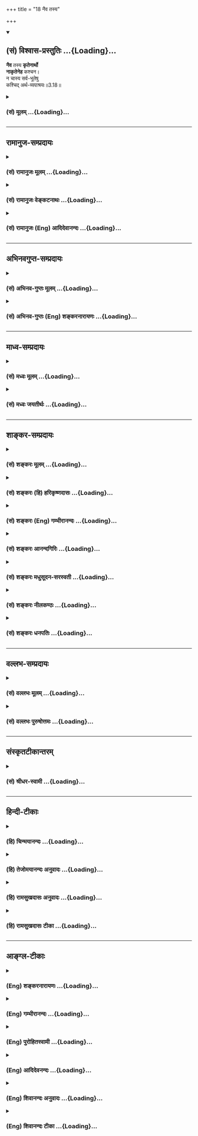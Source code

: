 +++
title = "18 नैव तस्य"

+++
<div class="js_include" newlevelforh1="2" title="(सं) विश्वास-प्रस्तुतिः" unfilled url="/purANam_vaiShNavam/mahAbhAratam/06-bhIShma-parva/03-bhagavad-gItA-parva/saMskRtam/vishvAsa-prastutiH/03_karma-yogaH/18_naiva_tasya.md">
<details open><summary><h2>(सं) विश्वास-प्रस्तुतिः ...{Loading}...</h2></summary>

**नैव** तस्य **कृतेनार्थो**  
**नाकृतेनेह** कश्चन।  
न चास्य सर्व-भूतेषु  
कश्चिद् अर्थ-व्यपाश्रयः॥3.18॥
</details>
</div>
<div class="js_include collapsed" newlevelforh1="3" title="(सं) मूलम्" unfilled url="/purANam_vaiShNavam/mahAbhAratam/06-bhIShma-parva/03-bhagavad-gItA-parva/saMskRtam/mUlam/03_karma-yogaH/18_naiva_tasya.md">
<details><summary><h3>(सं) मूलम् ...{Loading}...</h3></summary>

नैव तस्य कृतेनार्थो नाकृतेनेह कश्चन।  
न चास्य सर्वभूतेषु कश्चिदर्थव्यपाश्रयः।।3.18।।
</details>
</div>


_________________
## रामानुज-सम्प्रदायः
<div class="js_include collapsed" newlevelforh1="3" title="(सं) रामानुजः मूलम्" unfilled url="/purANam_vaiShNavam/mahAbhAratam/06-bhIShma-parva/03-bhagavad-gItA-parva/saMskRtam/rAmAnujaH/mUlam/03_karma-yogaH/18_naiva_tasya.md">
<details><summary><h3>(सं) रामानुजः मूलम् ...{Loading}...</h3></summary>

।।3.18।। अत **एव तस्य** आत्मदर्शनाय **कृतेन** तत्साधनेन **न अर्थः** न
किञ्चित् प्रयोजनम् **अकृतेन** आत्मदर्शनसाधनेन न कश्चिद् अनर्थः
असाधनायत्तात्मदर्शनत्वात्। स्वत एवात्मव्यतिरिक्तसकलाचिद्वस्तुविमुखस्य
**अस्य** सर्वेषु प्रकृतिपरिणामविशेषेषु आकाशादिषु **भूतेषु** सकार्येषु
**न** **कश्चित्** प्रयोजनतया साधनतया वा **व्यपाश्रयः** यतः
तद्विमुखीकरणाय साधनारम्भः स हि मुक्त एव। यस्माद् असाधनायत्तात्मदर्शनस्य
एव साधनाप्रवृत्तिः यस्मात् च साधने प्रवृत्तस्य अपि सुशकत्वाद्
अप्रमादत्वात् तदन्तर्गतात्मयाथात्म्यानुसन्धानत्वाद् च ज्ञानयोगिनः अपि
देहयात्रायाः कर्मानुवृत्त्यपेक्षत्वात् च कर्मयोग एव आत्मदर्शननिर्वृत्तौ
श्रेयान्

</details>
</div>
<div class="js_include collapsed" newlevelforh1="3" title="(सं) रामानुजः वेङ्कटनाथः" unfilled url="/purANam_vaiShNavam/mahAbhAratam/06-bhIShma-parva/03-bhagavad-gItA-parva/saMskRtam/rAmAnujaH/venkaTanAthaH/03_karma-yogaH/18_naiva_tasya.md">
<details><summary><h3>(सं) रामानुजः वेङ्कटनाथः ...{Loading}...</h3></summary>

  
  
।।3.18।। अर्थशब्दस्यात्र प्रयोजनविषयतां वदन्तस्य कार्यं न विद्यते इत्यनेन
पौनरुक्त्यं परिहरति न किञ्चित्प्रयोजनमिति। प्रयोजनाभावात् कर्तव्यं
नास्तीत्युक्तं भवति। नाकृतेन इत्यत्रार्थो न निषेध्यः किन्त्वकरणे
प्रत्यवाय इत्यभिप्रायेणाह न कश्चिदनर्थ इति। अर्थानर्थौ
ह्यात्मदर्शनतदभावौ तत्र पूर्वस्य सिद्धत्वात् न साध्यत्वम् उत्तरस्य
चात्यन्तनिवृत्तत्वान्न निवर्तनीयत्वमित्यभिप्रायेणाह
असाधनायत्तात्मदर्शनत्वादिति। न चास्य इत्यादिना
प्रतिबन्धनिवृत्त्यर्थमपेक्षा नास्तीत्युच्यत इत्यभिप्रायेणाह स्वत
एवेत्यादि। अस्येतिशब्द
आत्मरतिरित्यादिनिर्दिष्टप्रकारपरामर्शीत्यभिप्रायेणोक्तंसकलाचिद्वस्तुविमुखस्येति।
सर्वशब्दस्यात्रासङ्कोचेन
सावान्तरभेदसमस्तप्राकृतभोग्यविषयतामाहप्रकृतीत्यादिना
सकार्येष्वित्यन्तेन। परिणामशब्देनात्र भूतशब्दस्य भवनक्रियायोगिपरत्वं
दर्शितम्। अर्थव्यपाश्रयः इत्यत्रार्थशब्दो भावप्रधान इति व्यनक्ति
प्रयोजनतया व्यपाश्रय इति। व्यपाश्रयः स्वीकरणम्। अर्थ एव व्यपाश्रयः
स्वीकरणीयमिति वाऽभिप्रेतम्। एतेन प्रयोजननिमित्तो व्यपाश्रय इति
परव्याख्या निरस्ता। नचास्येत्यादेर्हेत्वभिप्रायेण वा मुक्त एव हि
साधननिरपेक्ष इति श्लोकद्वयार्थनिगमनाभिप्रायेण चोच्यते स हि मुक्त
एवेति।  
  

</details>
</div>
<div class="js_include collapsed" newlevelforh1="3" title="(सं) रामानुजः (Eng) आदिदेवानन्दः" unfilled url="/purANam_vaiShNavam/mahAbhAratam/06-bhIShma-parva/03-bhagavad-gItA-parva/saMskRtam/rAmAnujaH/english/AdidevAnandaH/03_karma-yogaH/18_naiva_tasya.md">
<details><summary><h3>(सं) रामानुजः (Eng) आदिदेवानन्दः ...{Loading}...</h3></summary>

3.18 Thus, for such a one there is no purpose, i.e., nothing to be
gained from work done as a means for the vision of the self, nor is he
subject to any evil or calamity from work left undone, because his
vision of the self does not rest on any external means. To such a person
who has turned by himself away from non-intelligent matter which is
different from the self, there is nothing acceptable as a purpose to be
gained from the constituents of Prakrti and their products; only if
there were such a purpose, there would be the need for the means of
retreat therefrom. For, the adoption of the means is only for effecting
such a retreat. But he is verily liberated. Non-pursuit of the means for
vision of the self is only for that person whose vision of the self no
longer depends on any means. But Karma Yoga is better in gaining the
vision of the self for one who is in pursuit of the means for that
vision, because it is easy to perfom, because it is secure from possible
error, because the contemplation of the true nature of the self is
included in it, and because even for a Jnana Yogin the performance of
minimum activity is necessary. For these reasons, Karma Yoga is better
as a means for the vision of the Atman.

</details>
</div>


_________________
## अभिनवगुप्त-सम्प्रदायः
<div class="js_include collapsed" newlevelforh1="3" title="(सं) अभिनव-गुप्तः मूलम्" unfilled url="/purANam_vaiShNavam/mahAbhAratam/06-bhIShma-parva/03-bhagavad-gItA-parva/saMskRtam/abhinava-guptaH/mUlam/03_karma-yogaH/18_naiva_tasya.md">
<details><summary><h3>(सं) अभिनव-गुप्तः मूलम् ...{Loading}...</h3></summary>

।।3.17 3.19।। यश्चेत्यादि पूरुष इत्यन्तम्। आत्मरतेस्तु कर्म
इन्द्रियव्यापारतयैव कुर्वतः करणाकरणेषु समता। अत एव नासौ भूतेषु
किंचिदात्मप्रयोजनमपेक्ष्य निग्रहानुग्रहौ करोति अपि तु करणीयमिदम्
इत्येतावता। तस्मादसक्त एव करणीयं कर्म कुर्यात्।

</details>
</div>
<div class="js_include collapsed" newlevelforh1="3" title="(सं) अभिनव-गुप्तः (Eng) शङ्करनारायणः" unfilled url="/purANam_vaiShNavam/mahAbhAratam/06-bhIShma-parva/03-bhagavad-gItA-parva/saMskRtam/abhinava-guptaH/english/shankaranArAyaNaH/03_karma-yogaH/18_naiva_tasya.md">
<details><summary><h3>(सं) अभिनव-गुप्तः (Eng) शङ्करनारायणः ...{Loading}...</h3></summary>

3.18 See Comment under 3.19

</details>
</div>


_________________
## माध्व-सम्प्रदायः
<div class="js_include collapsed" newlevelforh1="3" title="(सं) मध्वः मूलम्" unfilled url="/purANam_vaiShNavam/mahAbhAratam/06-bhIShma-parva/03-bhagavad-gItA-parva/saMskRtam/madhvaH/mUlam/03_karma-yogaH/18_naiva_tasya.md">
<details><summary><h3>(सं) मध्वः मूलम् ...{Loading}...</h3></summary>

।।3.18।। तस्य कर्मकाले वक्तव्योऽहमिति कञ्चित्प्रत्युक्त्वा
तत्कृतावात्मरत्यधिकः प्तमो वाऽर्थो नास्ति। न च सन्ध्याद्यकृतौ
कश्चिद्दोषोऽस्ति। न चैतदपहाय सर्वभूतेषु कश्चित्प्रयोजनाश्रयः। अर्थो येन
दर्शनादिना भवति सोऽर्थव्यपाश्रयः। ज्ञानमात्रेण यद्यपि प्रत्यवायो न भवति
तदर्जुनस्यपि सममिति न तस्य कर्मोपदेशोपयोग्ये तद्भवति।
ईषत्प्रारब्धानर्थसूचकं च तद्भवति। महच्चेद्वृत्रहत्यादिवत्।

</details>
</div>
<div class="js_include collapsed" newlevelforh1="3" title="(सं) मध्वः जयतीर्थः" unfilled url="/purANam_vaiShNavam/mahAbhAratam/06-bhIShma-parva/03-bhagavad-gItA-parva/saMskRtam/madhvaH/jayatIrthaH/03_karma-yogaH/18_naiva_tasya.md">
<details><summary><h3>(सं) मध्वः जयतीर्थः ...{Loading}...</h3></summary>

।।3.18।। यदीयं कार्याभावोक्तिर्न ज्ञानिमात्रस्य
किन्त्वसम्प्रज्ञातसमाधिस्थस्यैव तर्हिनैव तस्य कृतेनार्थः इत्युत्तरं
वाक्यं न सम्बध्यते असम्प्रज्ञातसमाधेः करणस्यैवाभावेन
तत्प्रयोजनाभावकथनस्यैवायोगात् ज्ञानिनस्तु करणसम्भवेन
तत्प्रयोजनप्रतिषेधोपपत्तिरिति चेत् न तर्ह्यतीव मनस्समाधानमपि न
कार्यमित्याक्षेपस्यतस्य कार्यं न विद्यते 3।17 इत्युत्तरं कस्मादुक्तं
कर्मकृतिकाले त्वयाऽहमुद्बोधनीय इति कञ्चित्प्रत्युक्त्वा समाहितस्तेन
योगशास्त्रोदितोपायैरुद्बोधितः कर्म करोतीति कुतो नोक्तम्
इत्याशङ्खानिरासायेदमेवमुच्यत इत्यभिप्रेत्य व्याचष्टे **तस्ये**ति।
तस्यासम्प्रज्ञातसमाधिस्थस्यार्थो नास्तीति सम्बन्धः। उक्त्वोद्बुद्धस्येति
शेषः। एवं तर्हि तस्यैव महत्सुखत्वादित्याद्युक्तिविरोध इत्यत उक्तम्
**आत्मे**ति। समो वाऽऽत्मरत्या। समप्रतिषेधः कैमुत्यार्थः। न तु समव्ययफलं
कर्मानुष्ठीयते। नन्वत्र कश्चनेत्यस्य विशेष्याकाङ्क्षायां सन्निधानादर्थ
इति सम्बध्यते। तथा चेदमयुक्तम्। न हि कर्माकरणेऽर्थप्राप्तिरस्ति येन
प्रतिषेधः सङ्गच्छते। अर्थसन्निधानादपि योग्यताया बलवत्त्वात्कश्चन दोष
इत्यध्याह्रियत। तथाप्यश्वमेधाद्यकृतौ प्रत्यवायाप्राप्तेः प्रतिषेधोऽसङ्गत
एवेत्यतोनाकृतेन इत्येतत् व्याचष्टे **न चेति**। मा
भूद्यज्ञादिकरणार्थमुत्थानं नित्यनैमित्तिकाकरणे प्रत्यवायप्राप्तेः तदर्थं
तु स्यादित्याशङ्कानिरासार्थमेतत्। सन्ध्येति तत्कालेऽनुष्ठेयं कर्मोच्यते।
मा भूदल्पस्य यज्ञादेरनुष्ठाने प्रयोजनाभावः सन्ध्याद्यकृतौ प्रत्यवायश्च
तथापि गुरुदेवतादिपूजाकरणाकरणयोरर्थप्रत्यवायौ स्यातामेव।
अतस्तत्सन्निधिप्राप्तावुत्थानमावश्यकमेवेत्याशङ्कानिरासार्थंन चास्य
इत्युक्तं तदयुक्तम् उक्तविरोधादेवेत्यतो व्याचष्टे **न चैतदिति**।
एतदसम्प्रज्ञातसमाधानं अपहायोत्थितस्येति शेषः। अपहाय इत्यनेन
गुर्वादिपूजाया अपि आधिक्यं निषेधति आधिक्यस्यैव पूर्वत्यागोपयोगित्वात्।
सर्वभूतेषु गुर्वादिषु। नन्वर्थव्यपाश्रयो नामार्थप्राप्तिः तथा च
सर्वभूतेभ्य इति स्यादित्यत आह **अर्थ** इति। अनेनार्थस्य व्यपाश्रयः
प्राप्तिर्येन दर्शनादिना व्यापारेण भवतीति व्यधिकरणो
बहुव्रीहिरयमित्युक्तं भवति। तथा च दर्शनादेर्विषया गुर्वादय इति
सप्तम्युपपत्तिः। अनेनानर्थव्यपाश्रयोऽप्युपलक्ष्यते। स्यादेतत्
किमनेनायासेन ज्ञानिमात्रविषयमेतत्किं न स्यात् ज्ञानमात्रेण
प्रत्यवायाभावात्तत्राप्यस्यार्थस्य सम्भवात्।
अवधारणादेश्चोपचरितार्थत्वसम्भवादित्यत आह **ज्ञाने**ति तज्ज्ञानमात्रम्।
इतिशब्दो हेतौ। एतत्कार्याभाववचनं प्रत्युत विरोधि इति हृदयम्। प्रत्यवायो
न भवतीत्यङ्गीकृत्योक्तम्। वस्तुतस्तु ज्ञानिनोऽप्यस्ति।
प्रतिषिद्धकर्मकरणादिनाऽनिष्टप्राप्तिरित्याह **ईषदिति**। सूचिते च तदैव
चित्तखेदः। उपलक्षणं चैतत्। मुक्तावानन्दह्रास इत्यपि द्रष्टव्यम्।
(पुनश्च) मुक्तावानन्दह्रास इति श्रीनिवासतीर्थः। उपलक्षणमिति
कृष्णाचार्यटिप्पणी। तथा विहितकरणे नानन्दवृद्धिरपीति।

</details>
</div>


_________________
## शाङ्कर-सम्प्रदायः
<div class="js_include collapsed" newlevelforh1="3" title="(सं) शङ्करः मूलम्" unfilled url="/purANam_vaiShNavam/mahAbhAratam/06-bhIShma-parva/03-bhagavad-gItA-parva/saMskRtam/shankaraH/mUlam/03_karma-yogaH/18_naiva_tasya.md">
<details><summary><h3>(सं) शङ्करः मूलम् ...{Loading}...</h3></summary>

।।3.18।। **नैव तस्य** परमात्मरतेः **कृतेन** कर्मणा **अर्थः**
प्रयोजनमस्ति। अस्तु तर्हि अकृतेन अकरणेन प्रत्यवायाख्यः अनर्थः **न अकृतेन
इह** लोके **कश्चन** कश्चिदपि प्रत्यवायप्राप्तिरूपः आत्महानिलक्षणो वा नैव
अस्ति। **न च अस्य सर्वभूतेषु** ब्रह्मादिस्थावरान्तेषु भूतेषु कश्चित्
**अर्थव्यपाश्रयः** प्रयोजननिमित्तक्रियासाध्यः व्यपाश्रयः व्यपाश्रयणम्
आलम्बनं कञ्चित् भूतविशेषमाश्रित्य न साध्यः कश्चिदर्थः अस्ति येन तदर्था
क्रिया अनुष्ठेया स्यात्। न त्वम् एतस्मिन् सर्वतःसंप्लुतोदकस्थानीये
सम्यग्दर्शने वर्तसे।। यतः एवम्

</details>
</div>
<div class="js_include collapsed" newlevelforh1="3" title="(सं) शङ्करः (हि) हरिकृष्णदासः" unfilled url="/purANam_vaiShNavam/mahAbhAratam/06-bhIShma-parva/03-bhagavad-gItA-parva/saMskRtam/shankaraH/hindI/harikRShNadAsaH/03_karma-yogaH/18_naiva_tasya.md">
<details><summary><h3>(सं) शङ्करः (हि) हरिकृष्णदासः ...{Loading}...</h3></summary>

।।3.18।। क्योंकि उस परमात्मामें प्रीतिवाले पुरुषका इस लोकमें कर्म करनेसे
कोई प्रयोजन ही नहीं रहता है। तो फिर कर्म न करनेसे उसको प्रत्यवायरूप
अनर्थकी प्राप्ति होती होगी ( इसपर कहते हैं ) उसके न करनेसे भी उसे इस
लोकमें कोई प्रत्यवायप्राप्तिरूप या आत्महानिरूप अनर्थकी प्राप्ति नहीं
होती तथा ब्रह्मासे लेकर स्थावरतक सब प्राणियोंमें उसका कुछ भी
अर्थव्यपाश्रय नहीं होता। किसी फलके लिये ( किसी प्राणिविशेषका ) जो
क्रियासाध्य आश्रय है उसका नाम अर्थव्यपाश्रय है सो इस आत्मज्ञानीको किसी
प्राणिविशेषका सहारा लेकर कोई प्रयोजन सिद्ध नहीं करना है जिससे कि उसे
तदर्थक किसी क्रियाका आरम्भ करना पड़े। परन्तु तू इस सब ओरसे परिपूर्ण
जलाशयस्थानीय यथार्थ ज्ञानमें स्थित नहीं है।

</details>
</div>
<div class="js_include collapsed" newlevelforh1="3" title="(सं) शङ्करः (Eng) गम्भीरानन्दः" unfilled url="/purANam_vaiShNavam/mahAbhAratam/06-bhIShma-parva/03-bhagavad-gItA-parva/saMskRtam/shankaraH/english/gambhIrAnandaH/03_karma-yogaH/18_naiva_tasya.md">
<details><summary><h3>(सं) शङ्करः (Eng) गम्भीरानन्दः ...{Loading}...</h3></summary>

3.18 Moreover, tasya, for him, who rejoices in the supreme Self; na,
there is no; artham, concern; eva, at all; krtena, with performing
action. Objection: In that case, let there be some evil called sin owing
to non-performance! Reply: Iha, here, in this world; na, nor is there;
for him kascana, any (concern); akrtena, with nonperfromance. Certainly
there is no evil in the form of incurring sin or in the form of
self-destruction. Ca, moreover; asya, for him; na asti, there is no;
kascit artha-vyapasrayah sarva-bhutesu, dependence on any object, from
Brahma to an unmoving thing, to serve any purpose. Vyapasrayah is the
same as vyapasrayanam, dependence, which is possible of being created by
action promted by necessity. (For him) there is no end to gain by
depending on any praticular object, due to which there can be some
action for that purpose. 'You (Arjuna) are not established in this
fullest realization which is comparable to a flood all around.'

</details>
</div>
<div class="js_include collapsed" newlevelforh1="3" title="(सं) शङ्करः आनन्दगिरिः" unfilled url="/purANam_vaiShNavam/mahAbhAratam/06-bhIShma-parva/03-bhagavad-gItA-parva/saMskRtam/shankaraH/AnandagiriH/03_karma-yogaH/18_naiva_tasya.md">
<details><summary><h3>(सं) शङ्करः आनन्दगिरिः ...{Loading}...</h3></summary>

।।3.18।। इतश्चात्मविदो न किंचित्कर्तव्यमित्याह **किञ्चेति।**
अभ्युदयनिःश्रेयसयोरन्यतरत्प्रयोजनं कृतेन सुकृतेनात्मविदो
भविष्यतीत्याशङ्क्याह **नैवेति।** प्रत्यवायनिवृत्तये
स्वरूपप्रच्युतिप्रत्याख्यानाय वा कर्म स्यादित्याशङ्क्याह **नेत्यादिना।**
ब्रह्मादिषु स्थावरान्तेषु भूतेषु कंचिद्भूतविशेषमाश्रित्य कश्चिदर्थो
विदुषः साध्यो भविष्यति तदर्थं तेन कर्तव्यं कर्मेत्याशङ्क्याह **नचेति।**
तत्राद्यं पादमादत्ते **नैवेति।** तं व्याचष्टे **तस्येति।** आत्मविदः
स्वर्गाद्यभ्युदयानर्थित्वं निःश्रेयसस्य च प्राप्तत्वान्न कृतं
कर्मार्थवदित्यर्थः। आत्मविदा चेत्कर्म न क्रियते तर्हि तेनाकृतेन
तस्यानर्थो भविष्यतीति तत्प्रत्याख्यानार्थं तस्य कर्तव्यं कर्मेति शङ्कते
**तर्हीति।** द्वितीयपादेनोत्तरमाह **नेत्यादिना।** अतो न तन्निवृत्त्यर्थं
कृतमर्थवदिति शेषः। द्वितीयं भागं विभजते **नचास्येति।**
व्यपाश्रयणमालम्बनं नेति संबन्धः। पदार्थमुक्त्वा वाक्यार्थमाह
**कंचिदिति।** भूतविशेषस्याश्रितस्यापि क्रियाद्वारा
प्रयोजनप्रसवहेतुत्वमिति मत्वाह **येनेति।** तर्हि मयापि यथोक्तं
तत्त्वमाश्रित्य त्याज्यमेव कर्मेत्यर्जुनस्य मतमाशङ्क्याह **न त्वमिति।**

</details>
</div>
<div class="js_include collapsed" newlevelforh1="3" title="(सं) शङ्करः मधुसूदन-सरस्वती" unfilled url="/purANam_vaiShNavam/mahAbhAratam/06-bhIShma-parva/03-bhagavad-gItA-parva/saMskRtam/shankaraH/madhusUdana-sarasvatI/03_karma-yogaH/18_naiva_tasya.md">
<details><summary><h3>(सं) शङ्करः मधुसूदन-सरस्वती ...{Loading}...</h3></summary>

।।3.18।। नन्वात्मविदोऽप्यभ्युदयार्थं निःश्रेयसार्थं प्रत्यवायपरिहारार्थं
वा कर्म स्यादित्यतआह तस्यात्मरतेः कृतेन कर्मणाभ्युदयलक्षणो
निःश्रेयसलक्षणो वाऽर्थः प्रयोजनं नैवास्ति। तस्य
स्वर्गाद्यभ्युदयानर्थित्वात् निःश्रेयसस्य च कर्मासाध्यत्वात्। तथाचं
श्रुतिःपरीक्ष्य लोकान्कर्मचितान्ब्राह्मणो निर्वेदमायान्नास्त्यकृतः कृतेन
इति। अकृतो नित्यो मोक्षः कृतेन कर्मणा नास्तीत्यर्थः। ज्ञानसाध्यस्यापि
व्यावृत्तिरेवकारेण सूचिता। आत्मरूपस्य हि निःश्रेयसस्य
नित्यप्राप्तस्याज्ञानमात्रमप्राप्तिः। तच्च तत्वज्ञानमात्रापनोद्यम्।
तस्मिंस्तत्त्वज्ञानेनापनुन्ने तस्यात्मविदो न किंचित्कर्मसाध्यं
ज्ञानसाध्यं वा प्रयोजनमस्तीत्यर्थः। एवंभूतेनापि प्रत्यवायपरिहारार्थं
कर्माण्यनुष्ठेयान्येवेत्यत आह नाकृतेनेति भावे निष्ठा। नित्यकर्माकरणेनेह
लोके गर्हितत्वरूपः प्रत्यवायप्राप्तिरूपो वा कश्चनार्थो नास्ति।
सर्वत्रोपपत्तिमाहोत्तरार्धेन। चो हेतौ। यस्मादस्यात्मविदः सर्वभूतेषु
ब्रह्मादिस्थावरान्तेषु कोऽप्यर्थव्यपाश्रयः प्रयोजनसंबन्धो नास्ति
कंचिद्भूतविशेषमाश्रित्य कोऽपि क्रियासाध्योऽर्थो नास्तीति वाक्यार्थः।
अतोऽस्य कृताकृते निष्प्रयोजने। नैनं कृताकृते तपतः इति श्रुतेः। तस्य ह न
देवाश्च नाभूत्या ईशत आत्मा ह्येषां स भवति इति श्रुतेर्देवा अपि तस्य
मोक्षाभवनाय न समर्था इत्युक्तेर्न विघ्नाभावार्थमपि
देवाराधनरूपकर्मानुष्ठानमित्यभिप्रायः। एतादृशो ब्रह्मविद्भूमिकासप्तकभेदेन
निरूपितो वसिष्ठेनज्ञानभूमिः शुभेच्छाख्या प्रथमा परिकीर्तिता। विचारणा
द्वितीया स्यात्तृतीया तनुमानसा।। सत्त्वापत्तिश्चतुर्थी
स्यात्ततोऽसंसक्तिनामिका। पदार्थाभावनी षष्ठी सप्तमी तुर्यगा स्मृता इति।
तत्र नित्यानित्यवस्तुविवेकादिपुरःसरा फलपर्यवसायिनी मोक्षेच्छा प्रथमा।
ततो गुरुमुपसृत्य वेदान्तवाक्यविचारः श्रवणमननात्मको द्वितीया। ततो
निदिध्यासनाभ्यासेन मनस एकाग्रतया सूक्ष्मवस्तुग्रहणयोग्यत्वं तृतीया।
एतद्भूमिकात्रयं साधनरूपं जाग्रदवस्थोच्यते योगिभिः अभेदेन जगतो भानात्।
तदुक्तम्भूमिकात्रितयं त्वेतद्राम जाग्रदिति स्थितम्। यथावद्भेदबुद्ध्येदं
जगज्जाग्रति दृश्यते।। इति। ततो वेदान्तवाक्यान्निर्विकल्पको
ब्रह्मात्मैक्यसाक्षात्कारश्चतुर्थी भूमिका फलरूपा सत्त्वापत्तिः
स्वप्नावस्थोच्यते। सर्वस्यापि जगतो मिथ्यात्वेन स्फुरणात्। तदुक्तंअद्वैते
स्थैर्यमायाते द्वैते प्रशममागते। पश्यन्ति स्वप्नवल्लोकं चतुर्थी
भूमिकामिताः।। इति। सोऽयं चतुर्थभूमिं प्राप्तो योगी ब्रह्मिविदित्युच्यते।
पञ्चमीषष्ठीसप्तम्यस्तुं भूमिका जीवन्मुक्तेरेवावान्तरभेदाः। तत्र
सविकल्पकसमाध्यभ्यासेन निरुद्धे मनसि या निर्विकल्पकसमाध्यवस्था
साऽसंसक्तिरिति सुषुप्तिरिति चोच्यते। ततः स्वयमेव व्युत्थानात्। सोऽयं
योगी ब्रह्मविद्वरः। ततस्तदभ्यासपरिपाकेण या चिरकालावस्थायिनी सा
पदार्थाभावनीति गाढसुषुप्तिरिति चोच्यते। ततः स्वयमनुत्थितस्य योगिनः
परप्रयत्नेनैव व्युत्थानात् सोऽयं ब्रह्मविद्वरीयान्। उक्तंहिपञ्चमीं
भूमिकामेत्य सुषुप्तिपदनामिकाम्। षष्ठीं गाढसुषुप्त्याख्यां क्रमात्पतति
भूमिकाम्।। इति। यस्यास्तु समाध्यवस्थायाः न स्वतो न वा परतो व्युत्थितो
भवति सर्वथा भेददर्शनाभावात् किंतु सर्वदा तन्मय एव स्वप्रयत्नमन्तरेणैव
परमेश्वरप्रेरितप्राणवायुवशादन्यैर्निर्वाह्यमाणदैहिकव्यवहारः
परिपूर्णपरमानन्दघन एव सर्वतस्तिष्ठति सा सप्तमी तुरीयावस्था। तां प्राप्तो
ब्रह्मविद्वरिष्ठ इत्युच्यते। उक्तंहिषष्ठ्यां भूम्यामसौ स्थित्वा सप्तमीं
भूमिमाप्नुयात्। किंचिदेवैष संपन्नस्त्वथवैष न किंचन।। विदेहमुक्तता तूक्ता
सप्तमी योगमूमिका। अगम्या वचसां शान्ता सा सीमा योगभूमिषु।। इति।
यामधिकृत्य श्रीमद्भागवते स्मर्यतेदेहं च नश्वरमवस्थिमुत्थितं वा सिद्धो न
पश्यतियतोऽध्यगमत्स्वरूपम्। दैवादुपेतमथ दैववशादपेतं वासो यथा परिकृतं
मदिरामदान्धः।। देहोऽपि दैववशगः खलु कर्म यावत्स्वारम्भकं प्रतिसमीक्षत एव
सासुः। तं सप्रपञ्चमधिरूढसमाधियोगः स्वाप्नं पुनर्न भजते
प्रतिबुद्धवस्तुः।। इति। श्रुतिश्चतद्यथाऽहिनिर्ल्वयनी वल्मीके मृता
प्रत्यस्ता शयीतैवमेवेदं शरीरं शेतेऽथायमशरीरो मृतः प्राणो ब्रह्मैव तेज एव
इति। तत्रायं संग्रहः चतुर्थीभूमिकाज्ञानं तिस्रः स्युः साधनं पुरा।
जीवन्मुक्तेरवस्थास्तु परास्तिस्रः प्रकीर्तिताः।। अत्र
प्रथमभूमित्रयमारूढोऽज्ञोऽपि न कर्माधिकारी किं पुनस्तत्त्वज्ञानी
तद्विशिष्टो जीवन्मुक्तो वेत्यभिप्रायः।

</details>
</div>
<div class="js_include collapsed" newlevelforh1="3" title="(सं) शङ्करः नीलकण्ठः" unfilled url="/purANam_vaiShNavam/mahAbhAratam/06-bhIShma-parva/03-bhagavad-gItA-parva/saMskRtam/shankaraH/nIlakaNThaH/03_karma-yogaH/18_naiva_tasya.md">
<details><summary><h3>(सं) शङ्करः नीलकण्ठः ...{Loading}...</h3></summary>

।।3.18।। एतदेवाह **नैवेति।** तस्यात्मरतेः कृतेन कर्मणार्थः प्रयोजनं
नास्ति। स्वर्गादौ लिप्साभावात्। मोक्षस्य चाक्रियासाध्यत्वात्नास्त्यकृतः
कृतेन इति श्रुतेः। अकृतो मोक्षः कृतेन कर्मणा नास्तीति श्रुत्यर्थः।
अकृतेन विरुद्धकर्मणाप्यर्थो नरकादिरस्य नास्ति। अत्र कृताकृतशब्दौ
मित्रामित्रपदवत्परस्परविरुद्धार्थवाचितया पुण्यपापवचनौ। ये तु अकृतेनेति
भावे निष्ठा। नित्याकरणाद्गर्हितत्वरूपो वा प्रत्यवायप्राप्तिरूपो वा
कश्चनार्थो विदुषो नास्तीति व्याचक्षते। तेषामप्यभावात्
भावोत्पत्तेरनभ्युपगमान्नित्यानां काले यदन्यदविहितं क्रियते तत एव
प्रत्यवायोत्पादो वक्तव्य इति घट्टकुट्यां प्रभातवृत्तान्त आपद्यते।
अत्रोपपत्तिमाह **न चेति।** चो हेतौ। यस्मादात्मरतेः सर्वभूतेषु
चेतनाचेतनेषूत्तममध्यमाधमेषु कश्चिदप्यर्थव्यपाश्रयः
सुखभोगात्मकप्रयोजनाभिसंबन्धो नास्ति आत्मरतित्वादेव निष्कामत्वाद्विदुषः
पुण्यपापफलसंबन्धो नास्तीत्यर्थः।

</details>
</div>
<div class="js_include collapsed" newlevelforh1="3" title="(सं) शङ्करः धनपतिः" unfilled url="/purANam_vaiShNavam/mahAbhAratam/06-bhIShma-parva/03-bhagavad-gItA-parva/saMskRtam/shankaraH/dhanapatiH/03_karma-yogaH/18_naiva_tasya.md">
<details><summary><h3>(सं) शङ्करः धनपतिः ...{Loading}...</h3></summary>

।।3.18।। चतुर्थपादं विवृणोति **नैवेति।** तस्यात्मरतेः कृतेन
कर्मणाभ्युदयार्थेन ज्ञानार्थेन मोक्षार्थेन वा प्रयोजनं नैवास्ति।
स्वर्गस्य तुच्छरुपेण ज्ञातत्वात्। ज्ञानस्य जातत्वात्नास्त्यकृतः कृतेन
इतिश्रुत्या मोक्षस्य कर्माकार्यत्वप्रतिपादनात्। अस्तु तर्ह्यकृतेन
प्रत्यवायाख्योऽर्थ इत्यत आह **नेति।** इह लोके कश्चिदपि
प्रत्यवायप्राप्तिरुपः स्वहानिलक्षणोऽर्थो नास्ति आत्मरतेः
नित्यकरणेऽधिकृतत्वाभावात्। तस्मिन्काले प्रत्यवायजनकभावरुपविहितान्यकर्मणि
तस्य व्यापृतत्वाभावाच्च। यतो यत्किंचिदपि कस्मादपि तस्य साध्यं
नास्तीत्याह **नचेति।** अस्य सर्वभूतेषु ब्रह्मादिस्थावरान्तेषु
कश्चिदर्थोऽर्थामाश्रयणीयः सेवनीयो नास्ति येन तदर्था क्रियानुष्ठेया
स्यात्। अस्मिन्श्लोके भूमिकारुढस्येत्यादिशब्दस्याभावेनाप्रासङ्गिकं
वासिष्ठोक्तभूमिकाप्रदर्शनं कैश्चित्कृतमिति बोध्यम्।

</details>
</div>


_________________
## वल्लभ-सम्प्रदायः
<div class="js_include collapsed" newlevelforh1="3" title="(सं) वल्लभः मूलम्" unfilled url="/purANam_vaiShNavam/mahAbhAratam/06-bhIShma-parva/03-bhagavad-gItA-parva/saMskRtam/vallabhaH/mUlam/03_karma-yogaH/18_naiva_tasya.md">
<details><summary><h3>(सं) वल्लभः मूलम् ...{Loading}...</h3></summary>

।।3.18।। नैवेति। तस्य कृतेन निषिद्धेन चार्थः फलं सुखदुःखादि नास्ति।
किञ्चार्थार्थमाश्रयः कश्चिन्नास्ति।

</details>
</div>
<div class="js_include collapsed" newlevelforh1="3" title="(सं) वल्लभः पुरुषोत्तमः" unfilled url="/purANam_vaiShNavam/mahAbhAratam/06-bhIShma-parva/03-bhagavad-gItA-parva/saMskRtam/vallabhaH/puruShottamaH/03_karma-yogaH/18_naiva_tasya.md">
<details><summary><h3>(सं) वल्लभः पुरुषोत्तमः ...{Loading}...</h3></summary>

  
  
।।3.18।। तस्य तादृशस्य भक्तस्य कृतेनापि कर्मणा अर्थः प्रयोजनं
पुण्यादिरूपं नास्तीत्यर्थः। अकृतेन च कश्चन प्रत्यवायपापादिकं च
नास्तीत्यर्थः। अस्य भक्तस्य सर्वभूतेषु देवादिषु अर्थार्थं
मोक्षभक्त्याद्यर्थं च व्यपाश्रय आश्रयो नास्तीत्यर्थः।  
  

</details>
</div>


_________________
## संस्कृतटीकान्तरम्
<div class="js_include collapsed" newlevelforh1="3" title="(सं) श्रीधर-स्वामी" unfilled url="/purANam_vaiShNavam/mahAbhAratam/06-bhIShma-parva/03-bhagavad-gItA-parva/saMskRtam/shrIdhara-svAmI/03_karma-yogaH/18_naiva_tasya.md">
<details><summary><h3>(सं) श्रीधर-स्वामी ...{Loading}...</h3></summary>

।।3.18।। तत्र हेतुमाह **नैव तस्येति।** कृतेन कर्मणा तस्यार्थः पुण्यं
नैवास्ति। न चाकृतेन कश्चन कोऽपि प्रत्यवायोऽस्ति। निरहंकारत्वेन
विधिनिषेधातीतत्वात् तथापितस्मात्तदेषां न प्रियं यदेतन्मनुष्या विदुः इति
श्रुतेर्मोक्षे देवकृतविघ्नसंभवात्तत्परिहारार्थ कर्मभिर्देवाः सेव्या
इत्याशङ्क्योक्तम्। सर्वभूतेषु ब्रह्मादिस्थावरान्तेषु
कश्चिदप्यर्थञ्यपाश्रयः आश्रय एव व्यपाश्रयः। अर्थे मोक्ष आश्रयणीयोऽस्य
नास्तीत्यर्थः। विघ्नाभावस्य श्रुत्यैवोक्तत्वात्। तथाच श्रुतिःतस्य ह न
देवाश्च नाभूत्या ईशते आत्मा ह्येषां स भवति इति। हनेत्यव्ययमप्यर्थे। देवा
अपि तस्यात्मतत्त्वज्ञास्याभूत्यै ब्रह्मताप्रतिबन्धनायनेशते न
शक्नुवन्तीति श्रुतेरर्थः। देवकृतास्तु विघ्नाः सभ्यग्ज्ञानोत्पत्तेः
प्रागेवयदेतद्ब्रह्म मनुष्या विदुस्तदेषां देवानां न प्रियम् इति श्रुत्या
ब्रह्मज्ञानस्यैवाप्रियत्वोक्त्या तत्रैव विघ्नकर्तृत्वस्य सूचितत्वात्।

</details>
</div>


_________________
## हिन्दी-टीकाः
<div class="js_include collapsed" newlevelforh1="3" title="(हि) चिन्मयानन्दः" unfilled url="/purANam_vaiShNavam/mahAbhAratam/06-bhIShma-parva/03-bhagavad-gItA-parva/hindI/chinmayAnandaH/03_karma-yogaH/18_naiva_tasya.md">
<details><summary><h3>(हि) चिन्मयानन्दः ...{Loading}...</h3></summary>

।।3.18।। सामान्य मनुष्य कर्म में दो कारणों से प्रवृत्त होता है (क) कर्म
करने से (कृत) कुछ लाभ की आशा और (ख) कर्म न करने से (अकृत) किसी हानि का
भय। परन्तु जिसने अपने परम पूर्ण आत्मस्वरूप को साक्षात् कर लिया ऐसे तृप्त
और सन्तुष्ट पुरुष को कर्म करने अथवा न करने से कोई प्रयोजन नहीं रह जाता
क्योंकि उसे न अधिक लाभ की आशा होती है और न हानि का भय। आत्मानुभूति में
स्थित वह पुरुष आनन्द के लिये किसी भी वस्तु या व्यक्ति पर आश्रित नहीं
होता। परमार्थ दृष्टि से बाह्य विषय रूप जगत् आत्मस्वरूप से भिन्न नहीं है।
वास्तव में आत्मा ही अविद्या वृत्ति से जगत् के रूप में प्रतीत होता
है। चूँकि तुमने समुद्र के समान पूर्णत्व प्राप्त नहीं किया है इसलिए

</details>
</div>
<div class="js_include collapsed" newlevelforh1="3" title="(हि) तेजोमयानन्दः अनुवादः" unfilled url="/purANam_vaiShNavam/mahAbhAratam/06-bhIShma-parva/03-bhagavad-gItA-parva/hindI/tejomayAnandaH/anuvAdaH/03_karma-yogaH/18_naiva_tasya.md">
<details><summary><h3>(हि) तेजोमयानन्दः अनुवादः ...{Loading}...</h3></summary>

।।3.18।। इस जगत् में उस पुरुष का कृत और अकृत से कोई प्रयोजन नहीं है और न
वह किसी वस्तु के लिये भूतमात्र पर आश्रित होता है।।  
  

</details>
</div>
<div class="js_include collapsed" newlevelforh1="3" title="(हि) रामसुखदासः अनुवादः" unfilled url="/purANam_vaiShNavam/mahAbhAratam/06-bhIShma-parva/03-bhagavad-gItA-parva/hindI/rAmasukhadAsaH/anuvAdaH/03_karma-yogaH/18_naiva_tasya.md">
<details><summary><h3>(हि) रामसुखदासः अनुवादः ...{Loading}...</h3></summary>

।।3.18।। उस (कर्मयोगसे सिद्ध हुए) महापुरुषका इस संसारमें न तो कर्म
करनेसे कोई प्रयोजन रहता है, और न कर्म न करनेसे ही कोई प्रयोजन रहता है,
तथा सम्पूर्ण प्राणियोंमें (किसी भी प्राणीके साथ) इसका किञ्चिन्मात्र भी
स्वार्थका सम्बन्ध नहीं रहता।

</details>
</div>
<div class="js_include collapsed" newlevelforh1="3" title="(हि) रामसुखदासः टीका" unfilled url="/purANam_vaiShNavam/mahAbhAratam/06-bhIShma-parva/03-bhagavad-gItA-parva/hindI/rAmasukhadAsaH/TIkA/03_karma-yogaH/18_naiva_tasya.md">
<details><summary><h3>(हि) रामसुखदासः टीका ...{Loading}...</h3></summary>

3.18।।***व्याख्या--*'नैव तस्य कृतेनार्थः'--**प्रत्येक मनुष्यकी
कुछ-न-कुछ करनेकी प्रवृत्ति होती है। जबतक यह करनेकी प्रवृत्ति किसी
सांसारिक वस्तुकी प्राप्तिके लिये होती है, तबतक उसका अपने लिये 'करना' शेष
रहता ही है। अपने लियेकुछ-न-कुछ पानेकी इच्छासे ही मनुष्य बँधता है। उस
इच्छाकी निवृत्तिके लिये कर्तव्य-कर्म करनेकी आवश्यकता है। कर्म दो प्रकारसे
किये जाते हैं। कामना-पूर्तिके लिये और कामना-निवृत्तिके लिये। साधारण
मनुष्य तो कामना-पूर्तिके लिये कर्म करते हैं, पर कर्मयोगी
कामना-निवृत्तिके लिये कर्म करता है। इसलिये कर्मयोगसे सिद्ध महापुरुषमें
कोई भी कामना न रहनेके कारण उसका किसी भी कर्तव्यसे किञ्चिन्मात्र भी
सम्बन्ध नहीं रहता। उसके द्वारा निःस्वार्थभावसे समस्त सृष्टिके हितके लिये
स्वतः कर्तव्य-कर्म होते हैं। कर्मयोगसे सिद्ध महापुरुषका कर्मोंसे अपने
लिये (व्यक्तिगत सुख-आरामके लिये) कोई सम्बन्ध नहीं रहता। इस महापुरुषका यह
अनुभव होता है कि पदार्थ, शरीर, इन्द्रियाँ, अन्तःकरण आदि केवल संसारके हैं
और संसारसे मिले हैं व्यक्तिगत नहीं हैं। अतः इनके द्वारा केवल संसारके
लिये ही कर्म करना है, अपने लिये नहीं। कारण यह है कि संसारकी सहायताके
बिना कोई भी कर्म नहीं किया जा सकता। इसके अलावा मिली हुई कर्म-सामग्रीका
सम्बन्ध भी समष्टि संसारके साथ ही है, अपने साथ नहीं। इसलिये अपना कुछ नहीं
है। व्यष्टिके लिये समष्टि हो ही नहीं सकती। मनुष्यकी यही गलती होती है कि
वह अपने लिये समष्टिका उपयोग करना चाहता है इसीसे उसे अशान्ति होती है। अगर
वह शरीर, इन्द्रियाँ, मन, बुद्धि, पदार्थ आदिका समष्टिके लिये उपयोग करे तो
उसे महान् शान्ति प्राप्त हो सकती है। कर्मयोगसे सिद्ध महापुरुषमें यही
विशेषता रहती है कि उसके कहलानेवाले शरीर, इन्द्रियाँ, मन, बुद्धि, पदार्थ
आदिका उपयोग मात्र संसारके लिये ही होता है। अतः उसका शरीरादिकी क्रियाओंसे
अपना कोई प्रयोजन नहीं रहता। प्रयोजन न रहनेपर भी उस महापुरुषसे स्वाभाविक
ही लोगोंके लिये आदर्शरूप उत्तम कर्म होते हैं। जिसका कर्म करनेसे प्रयोजन
रहता है उससे आदर्श कर्म नहीं--होते यह सिद्धान्त है।  
  
**'नाकृतेनेह कश्चन'--**जो मनुष्य शरीर, इन्द्रियाँ, मन, बुद्धि आदिसे अपना
सम्बन्ध मानता है और आलस्य, प्रमाद आदिमें रुचि रखता है, वह कर्मोंको नहीं
करना चाहता; क्योंकि उसका प्रयोजन प्रमाद, आलस्य, आराम आदिसे उत्पन्न
तामस-सुख रहता है (गीता 18।39)। परन्तु यह महापुरुष, जो सात्त्विक सुखसे भी
ऊँचा उठ चुका है, तामस सुखमें प्रवृत्त हो ही कैसे सकता है; क्योंकि इसका
शरीरादिसे किञ्चिन्मात्र भी सम्बन्ध नहीं रहता, फिर आलस्य-आराम आदिमें रुचि
रहनेका तो प्रश्न ही नहीं उठता।**'मार्मिक बात'**प्रायः साधक कर्मोंके न
करनेको ही महत्त्व देते हैं। वे कर्मोंसे उपरत होकर समाधिमें स्थित होना
चाहते हैं, जिससे कोई भी चिन्तन बाकी न रहे। यह बात श्रेष्ठ और लाभप्रद तो,
है पर सिद्धान्त नहीं है। यद्यपि प्रवृत्ति-(करना-) की अपेक्षा निवृत्ति (न
करना) श्रेष्ठ है, तथापि यह तत्त्व नहीं है। प्रवृत्ति (करना) और निवृत्ति
(न करना)--दोनों ही प्रकृतिके राज्यमें हैं। निर्विकल्प समाधितक सब
प्रकृतिका राज्य है, क्योंकि निर्विकल्प समाधिसे भी व्युत्थान होता है।
क्रियामात्र प्रकृतिमें ही होती है--**'प्रकर्षेण करणं (भावे ल्युट्) इति
प्रकृतिः'** और क्रिया हुए बिना व्युत्थानका होना सम्भव ही नहीं। इसलिये
चलने, बोलने, देखने, सुनने आदिकी तरह सोना, बैठना खड़ा होना मौन होना
मूर्च्छित होना और समाधिस्थ होना भी क्रिया है **(टिप्पणी प₀ 142)**।
वास्तविक तत्त्व(चेतन स्वरूप) में प्रवृत्ति और निवृत्ति दोनों ही नहीं
हैं। वह प्रवृत्ति और निवृत्ति दोनोंका निर्लिप्त प्रकाशक है। शरीरसे
तादात्म्य होनेपर ही (शरीरको लेकर) करना और न करना ये दो विभाग (द्वन्द्व)
होते हैं। वास्तवमें करना और न करना दोनोंकी एक ही जाति है। शरीरसे सम्बन्ध
रखकर न करना भी वास्तवमें करना ही है। जैसे **'गच्छति'** (जाता है) क्रिया
है ऐसे ही **'तिष्ठति'** (खड़ा है) भी क्रिया ही है। यद्यपि स्थूल दृष्टिसे
**'गच्छति'** में क्रिया स्पष्ट दिखायी देती है और **'तिष्ठति'** में
क्रिया नहीं दिखायी देती है, तथापि सूक्ष्म दृष्टिसे देखा जाय तो जिस
शरीरमें 'जाने' की क्रिया थी, उसीमें अब 'खड़े रहने' की क्रिया है। इसी
प्रकार किसी कामको करना और न 'करना' इन दोनोंमें ही क्रिया है। अतः जिस
प्रकार क्रियाओंका स्थूलरूपसे दिखायी देना (प्रवृत्ति) प्रकृतिमें ही है,
उसी प्रकार स्थूल दृष्टिसे क्रियाओंका दिखायी न देना (निवृत्ति) भी
प्रकृतिमें ही है। जिसका प्रकृति एवं उसके कार्यसे भौतिक तथा आध्यात्मिक और
लौकिक तथा पारलौकिक कोई प्रयोजन नहीं रहता, उस महापुरुषका करने एवं न
करनेसे कोई स्वार्थ नहीं रहता। जडताके साथ सम्बन्ध रहनेपर ही करने और न
करनेका प्रश्न होता है; क्योंकि जडताके सम्बन्धके बिना कोई क्रिया होती ही
नहीं। इस महापुरुषका जडतासे सर्वथा सम्बन्ध-विच्छेद हो जाता है और
प्रवृत्ति एवं निवृत्ति--दोनोंसे अतीत सहज-निवृत्त-तत्त्वमें अपनी
स्वाभाविक स्थितिका अनुभव हो जाता है। अतः साधकको जडता-(शरीरमें अहंता और
ममता) से सम्बन्धविच्छेद करनेकी ही आवश्यकता है। तत्त्व तो सदा
ज्यों-का-त्यों विद्यमान है ही।**'न चास्य सर्वभूतेषु
कश्चिदर्थव्यपाश्रयः'** शरीर तथा संसारसे किञ्चिन्मात्र भी स्वार्थका
सम्बन्ध न रहनेके कारण उस महापुरुषकी समस्त क्रियाएँ स्वतः दूसरोंके हितके
लिये होती हैं। जैसे शरीरके सभी अङ्ग स्वतः शरीरके हितमें लगे रहते हैं,
ऐसे ही उस महापुरुषका अपना कहलानेवाला शरीर (जो संसारका एक छोटा-सा अङ्ग
है) स्वतः संसारके हितमें लगा रहता है। उसका भाव और उसकी सम्पूर्ण चेष्टाएँ
संसारके हितके लिये ही होती हैं। जैसे अपने हाथोंसे अपना ही मुख धोनेपर
अपनेमें स्वार्थ, प्रत्युपकार अथवा अभिमानका भाव नहीं आता ऐसे ही अपने
कहलानेवाले शरीरके द्वारा संसारका हित होनेपर उस महापुरुषमें किञ्चित् भी
स्वार्थ प्रत्युपकार अथवा अभिमानका भाव नहीं आता।  
  
पूर्वश्लोकमें भगवान्ने सिद्ध महापुरुषके लिये कहा कि उसके लिये कोई
कर्तव्य नहीं है--**'तस्य कार्यं न विद्यते। '** उसका हेतु बताते हुए
भगवान्ने इस श्लोकमें उस महापुरुषके लिये तीन बातें कही हैं--(1) कर्म
करनेसे उसका कोई प्रयोजन नहीं रहता, (2) कर्म न करनेसे भी उसका कोई प्रयोजन
नहीं रहता और (3) किसी भी प्राणी और पदार्थसे उसका किञ्चिन्मात्र भी
स्वार्थका सम्बन्ध नहीं रहता अर्थात् कुछ पानेसे भी उसका कोई प्रयोजन नहीं
रहता। वस्तुतः स्वरूपमें करने अथवा न करनेका कोई प्रयोजन नहीं है और किसी
व्यक्ति तथा वस्तुके साथ कोई सम्बन्ध भी नहीं है। कारण कि शुद्ध स्वरूपके
द्वारा कोई क्रिया होती ही नहीं। जो भी क्रिया होती है, वह प्रकृति और
प्रकृतिजन्य पदार्थोंके सम्बन्धसे ही होती है। इसलिये अपने लिये कुछ करनेका
विधान ही नहीं है। जबतक मनुष्यमें करनेका राग, पानेकी इच्छा, जीनेकी आशा और
मरनेका भय रहता है, तबतक उसपर कर्तव्यका दायित्व रहता है। परन्तु जिसमें
किसी भी क्रियाको करने अथवा न करनेका कोई राग नहीं है, संसारकी किसी भी
वस्तु आदिको प्राप्त करनेकी इच्छा नहीं है, जीवित रहनेकी कोई आशा नहीं है
और मृत्युसे कोई भय नहीं है, उसे कर्तव्य करना नहीं पड़ता, प्रत्युत उससे
स्वतः कर्तव्य-कर्म होते रहते हैं। जहाँ अकर्तव्य होनेकी सम्भावना हो, वहीं
कर्तव्य पालनकी प्रेरणा रहती है।**'विशेष बात'**गीतामें भगवान्की ऐसी शैली
रही है कि वे भिन्नभिन्न साधनोंसे परमात्माकी ओर चलनेवाले साधकोंके
भिन्न-भिन्न लक्षणोंके अनुसार ही परमात्माको प्राप्त सिद्ध महापुरुषोंके
लक्षणोंका वर्णन करते हैं। यहाँ सत्रहवें-अठारहवें श्लोकोंमें भी इसी
शैलीका प्रयोग किया गया है।  
  
जो साधन जहाँसे प्रारम्भ होता है, अन्तमें वहीं उसकी समाप्ति होती है।
गीतामें कर्मयोगका प्रकरण यद्यपि दूसरे अध्यायके उन्तालीसवें श्लोकसे
प्रारम्भ होता है, तथापि कर्मयोगके मूल साधनका विवेचन दूसरे अध्यायके
सैंतालीसवें श्लोकमें किया गया है। उस श्लोक (2। 47) के चार चरणोंमें बताया
गया है--  
  
(1) **कर्मण्येवाधिकारस्ते** (तेरा कर्म करनेमें ही अधिकार है)  
  
(2) **मा फलेषु कदाचन** (कर्मफलोंमें तेरा कभी भी अधिकार नहीं है)।  
  
(3) **मा कर्मफलहेतुर्भूः** (तू कर्मफलका हेतु मत बन)।  
  
(4) **मा ते सङ्गोऽस्त्वकर्मणि** (तेरी कर्म न करनेमें आसक्ति न हो)।  
  
प्रस्तुत श्लोक (3। 18) में ठीक उपर्युक्त साधनाकी सिद्धिकी बात है। वहाँ
(2। 47) में दूसरे और तीसरे चरणमें साधकके लिये जो बात कही गयी है, वह
प्रस्तुत श्लोकके उत्तरार्धमें सिद्ध महापुरुषके लिये कही गयी है कि उसका
किसी प्राणी और पदार्थसे कोई स्वार्थका सम्बन्ध नहीं रहता। वहाँ पहले और
चौथे चरणमें साधकके लिये जो बात कही गयी है, वह प्रस्तुत श्लोकके
पूर्वार्धमें सिद्ध महापुरुषके लिये कही गयी है कि उसका कर्म करने अथवा न
करने--दोनोंसे ही कोई प्रयोजन नहीं रहता। इस प्रकार सत्रहवें-अठारहवें
श्लोकोंमें 'कर्मयोग' से सिद्ध हुए महापुरुषके लक्षणोंका ही वर्णन किया गया
है। कर्मयोगके साधनकी दृष्टिसे वास्तवमें अठारहवाँ श्लोक पहले तथा सत्रहवाँ
श्लोक बादमें आना चाहिये। कारण कि जब कर्मयोगसे सिद्ध हुए महापुरुषका कर्म
करने अथवा न करनेसे कोई प्रयोजन नहीं रहता तथा उसका किसी भी
प्राणी-पदार्थसे किञ्चिन्मात्र भी स्वार्थका सम्बन्ध नहीं रहता। तब उसकी
रति, तृप्ति और संतुष्टि अपने-आपमें ही हो जाती है। परन्तु सोलहवें
श्लोकमें भगवान्ने **'मोघं पार्थ स जीवति'** पदोंसे कर्तव्य-पालन न
करनेवाले मनुष्यके जीनेको निरर्थक बतलाया था; अतः सत्रहवें श्लोकमें **'यः
तु'** पद देकर यह बतलाते हैं कि यदि सिद्ध महापुरुष कर्तव्य-कर्म नहीं करता
तो उसका जीना निरर्थक नहीं है, प्रत्युत महान् सार्थक है। कारण कि उसने
मनुष्यजन्मके उद्देश्यको पूरा कर लिया है। अतः उसके लिये अब कुछ भी करना
शेष नहीं रहा। जिस स्थितिमें कोई भी कर्तव्य शेष नहीं रहता उस स्थितिको
साधारण-से-साधारण मनुष्य भी प्रत्येक अवस्थामें तत्परता एवं लगनपूर्वक,
निष्कामभावसे कर्तव्यकर्म करनेपर प्राप्त कर सकता है; क्योंकि उसकी
प्राप्तिमें सभी स्वतन्त्र और अधिकारी हैं। कर्तव्यका सम्बन्ध प्रत्येक
परिस्थितिसे जुड़ा हुआ है। इसलिये प्रत्येकपरिस्थितिमें कर्तव्य निहित रहता
है। केवल सुखलोलुपतासे ही मनुष्य कर्तव्यको भूलता है। यदि वह
निःस्वार्थ-भावसे दूसरोंकी सेवा करके अपनी सुखलोलुपता मिटा डाले, तो जीवनके
सभी दुःखोंसे छुटकारा पाकर परम शान्तिको प्राप्ति हो सकता है। इस परम
शान्तिकी प्राप्तिमें सबका समान अधिकार है। संसारके सर्वोपरि पदार्थ, पद
आदि सबको समानरूपसे मिलने सम्भव नहीं हैं; किन्तु परम शान्ति सबको
समानरूपसेही मिलती है।  
  
***सम्बन्ध--***पीछेके दो श्लोकोंमें वर्णित महापुरुषकी स्थितिको प्राप्त
करनेके लिये साधकको क्या करना चाहिये--इसपर भगवान् आगेके श्लोकमें साधन
बताते हैं।

</details>
</div>


_________________
## आङ्ग्ल-टीकाः
<div class="js_include collapsed" newlevelforh1="3" title="(Eng) शङ्करनारायणः" unfilled url="/purANam_vaiShNavam/mahAbhAratam/06-bhIShma-parva/03-bhagavad-gItA-parva/english/shankaranArAyaNaH/03_karma-yogaH/18_naiva_tasya.md">
<details><summary><h3>(Eng) शङ्करनारायणः ...{Loading}...</h3></summary>

3.18. No purpose is served for him by what he has done or by what he has
not done. For him there is hardly any dependenc on any purpose among all
beings.

</details>
</div>
<div class="js_include collapsed" newlevelforh1="3" title="(Eng) गम्भीरानन्दः" unfilled url="/purANam_vaiShNavam/mahAbhAratam/06-bhIShma-parva/03-bhagavad-gItA-parva/english/gambhIrAnandaH/03_karma-yogaH/18_naiva_tasya.md">
<details><summary><h3>(Eng) गम्भीरानन्दः ...{Loading}...</h3></summary>

3.18 For him there is no concern here at all with performing action; nor
any (concern) with nonperformance. Moreover, for him there is no
dependence on any object to serve any purpose.

</details>
</div>
<div class="js_include collapsed" newlevelforh1="3" title="(Eng) पुरोहितस्वामी" unfilled url="/purANam_vaiShNavam/mahAbhAratam/06-bhIShma-parva/03-bhagavad-gItA-parva/english/purohitasvAmI/03_karma-yogaH/18_naiva_tasya.md">
<details><summary><h3>(Eng) पुरोहितस्वामी ...{Loading}...</h3></summary>

3.18 He has nothing to gain by the performance or non-performance of
action. His welfare depends not on any contribution that an earthly
creature can make.

</details>
</div>
<div class="js_include collapsed" newlevelforh1="3" title="(Eng) आदिदेवनन्दः" unfilled url="/purANam_vaiShNavam/mahAbhAratam/06-bhIShma-parva/03-bhagavad-gItA-parva/english/AdidevanandaH/03_karma-yogaH/18_naiva_tasya.md">
<details><summary><h3>(Eng) आदिदेवनन्दः ...{Loading}...</h3></summary>

3.18 He has no purpose to gain by work done or left undone, nor has he
to rely on any end.

</details>
</div>
<div class="js_include collapsed" newlevelforh1="3" title="(Eng) शिवानन्दः अनुवादः" unfilled url="/purANam_vaiShNavam/mahAbhAratam/06-bhIShma-parva/03-bhagavad-gItA-parva/english/shivAnandaH/anuvAdaH/03_karma-yogaH/18_naiva_tasya.md">
<details><summary><h3>(Eng) शिवानन्दः अनुवादः ...{Loading}...</h3></summary>

3.18 For him there is no interest whatever in what is done or what is
not done; nor does he depend on any being for any object.

</details>
</div>
<div class="js_include collapsed" newlevelforh1="3" title="(Eng) शिवानन्दः टीका" unfilled url="/purANam_vaiShNavam/mahAbhAratam/06-bhIShma-parva/03-bhagavad-gItA-parva/english/shivAnandaH/TIkA/03_karma-yogaH/18_naiva_tasya.md">
<details><summary><h3>(Eng) शिवानन्दः टीका ...{Loading}...</h3></summary>

3.18 न not; एव even; तस्य of hi; कृतेन by action; अर्थः concern; न not;
अकृतेन by actions not done; इह here; कश्चन् any; न not; च and; अस्य of
this man; सर्वभूतेषु in all beings; कश्चित् any; अर्थव्यपाश्रयः
depending for any object.Commentary The sage who is thus rejoicing in
the Self does not gain anything by doing any action. For him really no
purpose is served by an action. No evil (Pratyavaya Dosha) can touch him
from inaction. He does not lose anything from inaction. He need not
depend upon anybody to gain a particular object. He need not exert
himself to get the favour of anybody.

</details>
</div>
